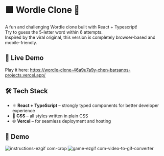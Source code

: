 # 🟩 Wordle Clone 🎉

A fun and challenging Wordle clone built with React +  Typescript! <br> Try to guess the 5-letter word within 6 attempts.<br> Inspired by the viral original, this version is completely browser-based and mobile-friendly.

## 🚀 Live Demo

Play it here: https://wordle-clone-46a9u7a9y-chen-barsanos-projects.vercel.app/

## 🛠️ Tech Stack

- ⚛️ **React + TypeScript** – strongly typed components for better developer experience
- 🎨 **CSS** – all styles written in plain CSS
- 🌐 **Vercel** – for seamless deployment and hosting

## 📸 Demo
![instructions-ezgif com-crop](https://github.com/user-attachments/assets/bd2f2dac-e769-4376-aebb-1ea12492fec5)
![game-ezgif com-video-to-gif-converter](https://github.com/user-attachments/assets/a6ea6857-3bb0-434d-ac35-f374271286c0)


